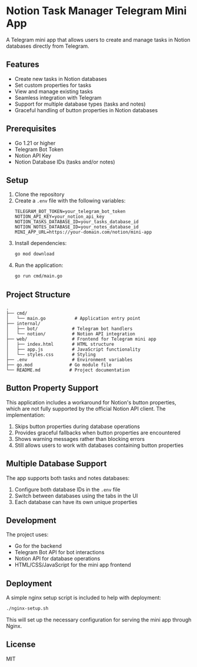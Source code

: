 # Notion Task Manager Telegram Mini App

A Telegram mini app that allows users to create and manage tasks in Notion databases directly from Telegram.

## Features

- Create new tasks in Notion databases
- Set custom properties for tasks
- View and manage existing tasks
- Seamless integration with Telegram
- Support for multiple database types (tasks and notes)
- Graceful handling of button properties in Notion databases

## Prerequisites

- Go 1.21 or higher
- Telegram Bot Token
- Notion API Key
- Notion Database IDs (tasks and/or notes)

## Setup

1. Clone the repository
2. Create a `.env` file with the following variables:
   ```
   TELEGRAM_BOT_TOKEN=your_telegram_bot_token
   NOTION_API_KEY=your_notion_api_key
   NOTION_TASKS_DATABASE_ID=your_tasks_database_id
   NOTION_NOTES_DATABASE_ID=your_notes_database_id
   MINI_APP_URL=https://your-domain.com/notion/mini-app
   ```
3. Install dependencies:
   ```bash
   go mod download
   ```
4. Run the application:
   ```bash
   go run cmd/main.go
   ```

## Project Structure

```
.
├── cmd/
│   └── main.go           # Application entry point
├── internal/
│   ├── bot/             # Telegram bot handlers
│   └── notion/          # Notion API integration
├── web/                 # Frontend for Telegram mini app
│   ├── index.html       # HTML structure
│   ├── app.js           # JavaScript functionality
│   └── styles.css       # Styling
├── .env                 # Environment variables
├── go.mod              # Go module file
└── README.md           # Project documentation
```

## Button Property Support

This application includes a workaround for Notion's button properties, which are not fully supported by the official Notion API client. The implementation:

1. Skips button properties during database operations
2. Provides graceful fallbacks when button properties are encountered
3. Shows warning messages rather than blocking errors
4. Still allows users to work with databases containing button properties

## Multiple Database Support

The app supports both tasks and notes databases:

1. Configure both database IDs in the `.env` file
2. Switch between databases using the tabs in the UI
3. Each database can have its own unique properties

## Development

The project uses:
- Go for the backend
- Telegram Bot API for bot interactions
- Notion API for database operations
- HTML/CSS/JavaScript for the mini app frontend

## Deployment

A simple nginx setup script is included to help with deployment:

```bash
./nginx-setup.sh
```

This will set up the necessary configuration for serving the mini app through Nginx.

## License

MIT 